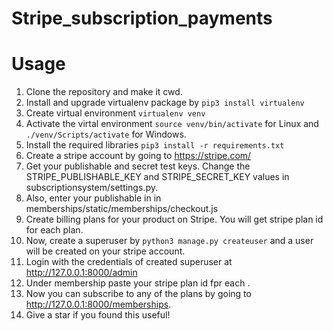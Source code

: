 # Stripe_subscription_payments

# Usage

1. Clone the repository and make it cwd.
2. Install and upgrade virtualenv package by ```pip3 install virtualenv```
3. Create virtual environment ```virtualenv venv```
4. Activate the virtal environment ```source venv/bin/activate``` for Linux and ```./venv/Scripts/activate``` for Windows.
5. Install the required libraries ```pip3 install -r requirements.txt```
6. Create a stripe account by going to https://stripe.com/
7. Get your publishable and secret test keys. Change the STRIPE_PUBLISHABLE_KEY and STRIPE_SECRET_KEY values in subscriptionsystem/settings.py.
8. Also, enter your publishable in in memberships/static/memberships/checkout.js
9. Create billing plans for your product on Stripe. You will get stripe plan id for each plan.
10. Now, create a superuser by ```python3 manage.py createuser``` and a user will be created on your stripe account.
11. Login with the credentials of created superuser at http://127.0.0.1:8000/admin
12. Under membership paste your stripe plan id fpr each .
13. Now you can subscribe to any of the plans by going to http://127.0.0.1:8000/memberships.
14. Give a star if you found this useful!
